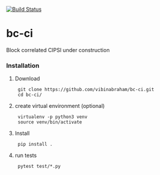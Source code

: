 [![Build Status](https://travis-ci.org/vibinabraham/bc-ci.svg?branch=master)](https://travis-ci.org/vibinabraham/bc-ci)
# bc-ci
Block correlated CIPSI under construction

### Installation
1. Download
    
        git clone https://github.com/vibinabraham/bc-ci.git
        cd bc-ci/

2. create virtual environment (optional)
         
        virtualenv -p python3 venv
        source venv/bin/activate

3. Install

        pip install .

4. run tests
    
        pytest test/*.py
